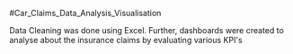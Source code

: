 #Car_Claims_Data_Analysis_Visualisation

Data Cleaning was done using Excel. 
Further, dashboards were created to analyse about the insurance claims by evaluating various KPI's
